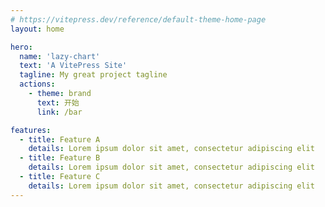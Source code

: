 ```yaml
---
# https://vitepress.dev/reference/default-theme-home-page
layout: home

hero:
  name: 'lazy-chart'
  text: 'A VitePress Site'
  tagline: My great project tagline
  actions:
    - theme: brand
      text: 开始
      link: /bar

features:
  - title: Feature A
    details: Lorem ipsum dolor sit amet, consectetur adipiscing elit
  - title: Feature B
    details: Lorem ipsum dolor sit amet, consectetur adipiscing elit
  - title: Feature C
    details: Lorem ipsum dolor sit amet, consectetur adipiscing elit
---
```

